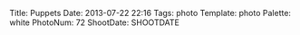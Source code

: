 Title: Puppets
Date: 2013-07-22 22:16
Tags: photo
Template: photo
Palette: white
PhotoNum: 72
ShootDate: SHOOTDATE
